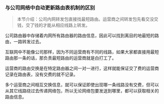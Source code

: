 ### 与公司网络中自动更新路由表机制的区别

> 本节介绍：公司内网转发包直接找最短路由。运营商之间转发包先看交没交钱，交了钱的才能从相应线路上转发。

公司路由器中存储着内网所有路由器的路由信息，因此可以找到离目的地最短的路由，一路转发过去。

互联网中不能像公司那样，因为不同运营商有不同的线路，如果大家都直接用最短路由那一条的话，那负责最短路由的运营商就是白打工了。

运营商的路由交换是在特定路由器之间一对一进行，这样就能保证交了费的运营商记录在路由表，没有交费的就不记录。

多个运营商之间相互交换信息，就可以保证即使出现哪一条线路没有交费，但可以从其它线路绕过去传递网络包，所以无论网络包要发送到哪里，都可以获取相关的路由信息。
